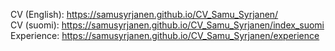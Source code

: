 CV (English): https://samusyrjanen.github.io/CV_Samu_Syrjanen/  
CV (suomi): https://samusyrjanen.github.io/CV_Samu_Syrjanen/index_suomi  
Experience: https://samusyrjanen.github.io/CV_Samu_Syrjanen/experience
